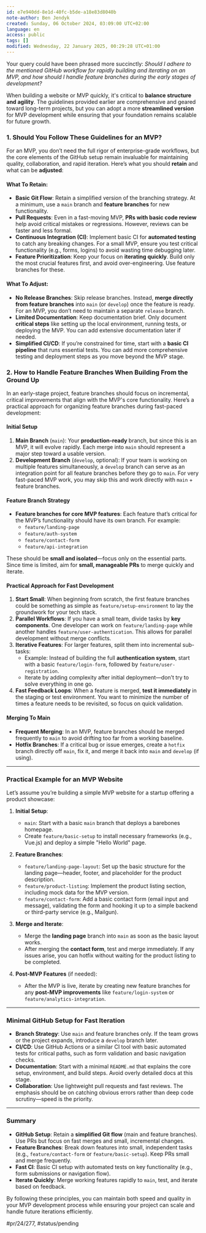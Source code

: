 ```yaml
---
id: e7e940dd-8e1d-40fc-b5de-a18e83d8040b
note-author: Ben Jendyk
created: Sunday, 06 October 2024, 03:09:00 UTC+02:00
language: en
access: public
tags: []
modified: Wednesday, 22 January 2025, 00:29:28 UTC+01:00
---
```


Your query could have been phrased more succinctly: *Should I adhere to the mentioned GitHub workflow for rapidly building and iterating on an MVP, and how should I handle feature branches during the early stages of development?*

When building a website or MVP quickly, it's critical to **balance structure and agility**. The guidelines provided earlier are comprehensive and geared toward long-term projects, but you can adopt a more **streamlined version** for MVP development while ensuring that your foundation remains scalable for future growth.

### **1. Should You Follow These Guidelines for an MVP?**

For an MVP, you don’t need the full rigor of enterprise-grade workflows, but the core elements of the GitHub setup remain invaluable for maintaining quality, collaboration, and rapid iteration. Here’s what you should **retain** and what can be **adjusted**:

#### **What To Retain:**

- **Basic Git Flow**: Retain a simplified version of the branching strategy. At a minimum, use a `main` branch and **feature branches** for new functionality.
- **Pull Requests**: Even in a fast-moving MVP, **PRs with basic code review** help avoid critical mistakes or regressions. However, reviews can be faster and less formal.
- **Continuous Integration (CI)**: Implement basic CI for **automated testing** to catch any breaking changes. For a small MVP, ensure you test critical functionality (e.g., forms, logins) to avoid wasting time debugging later.
- **Feature Prioritization**: Keep your focus on **iterating quickly**. Build only the most crucial features first, and avoid over-engineering. Use feature branches for these.

#### **What To Adjust:**

- **No Release Branches**: Skip release branches. Instead, **merge directly from feature branches** into `main` (or `develop`) once the feature is ready. For an MVP, you don’t need to maintain a separate `release` branch.
- **Limited Documentation**: Keep documentation brief. Only document **critical steps** like setting up the local environment, running tests, or deploying the MVP. You can add extensive documentation later if needed.
- **Simplified CI/CD**: If you’re constrained for time, start with a **basic CI pipeline** that runs essential tests. You can add more comprehensive testing and deployment steps as you move beyond the MVP stage.

### **2. How to Handle Feature Branches When Building From the Ground Up**

In an early-stage project, feature branches should focus on incremental, critical improvements that align with the MVP's core functionality. Here’s a practical approach for organizing feature branches during fast-paced development:

#### **Initial Setup**

1. **Main Branch** (`main`): Your **production-ready** branch, but since this is an MVP, it will evolve rapidly. Each merge into `main` should represent a major step toward a usable version.
2. **Development Branch** (`develop`, optional): If your team is working on multiple features simultaneously, a `develop` branch can serve as an integration point for all feature branches before they go to `main`. For very fast-paced MVP work, you may skip this and work directly with `main` + feature branches.

#### **Feature Branch Strategy**

- **Feature branches for core MVP features**: Each feature that’s critical for the MVP’s functionality should have its own branch. For example:
	- `feature/landing-page`
	- `feature/auth-system`
	- `feature/contact-form`
	- `feature/api-integration`

These should be **small and isolated**—focus only on the essential parts. Since time is limited, aim for **small, manageable PRs** to merge quickly and iterate.

#### **Practical Approach for Fast Development**

1. **Start Small**: When beginning from scratch, the first feature branches could be something as simple as `feature/setup-environment` to lay the groundwork for your tech stack.
2. **Parallel Workflows**: If you have a small team, divide tasks by **key components**. One developer can work on `feature/landing-page` while another handles `feature/user-authentication`. This allows for parallel development without merge conflicts.
3. **Iterative Features**: For larger features, split them into incremental sub-tasks:
	- Example: Instead of building the full **authentication system**, start with a basic `feature/login-form`, followed by `feature/user-registration`.
	- Iterate by adding complexity after initial deployment—don’t try to solve everything in one go.
4. **Fast Feedback Loops**: When a feature is merged, **test it immediately** in the staging or test environment. You want to minimize the number of times a feature needs to be revisited, so focus on quick validation.

#### **Merging To Main**

- **Frequent Merging**: In an MVP, feature branches should be merged frequently to `main` to avoid drifting too far from a working baseline.
- **Hotfix Branches**: If a critical bug or issue emerges, create a `hotfix` branch directly off `main`, fix it, and merge it back into `main` and `develop` (if using).

---

### **Practical Example for an MVP Website**

Let’s assume you’re building a simple MVP website for a startup offering a product showcase:

1. **Initial Setup**:
	- `main`: Start with a basic `main` branch that deploys a barebones homepage.
	- Create `feature/basic-setup` to install necessary frameworks (e.g., Vue.js) and deploy a simple "Hello World" page.

2. **Feature Branches**:
	- `feature/landing-page-layout`: Set up the basic structure for the landing page—header, footer, and placeholder for the product description.
	- `feature/product-listing`: Implement the product listing section, including mock data for the MVP version.
	- `feature/contact-form`: Add a basic contact form (email input and message), validating the form and hooking it up to a simple backend or third-party service (e.g., Mailgun).
	
3. **Merge and Iterate**:
	- Merge the **landing page** branch into `main` as soon as the basic layout works.
	- After merging the **contact form**, test and merge immediately. If any issues arise, you can hotfix without waiting for the product listing to be completed.

4. **Post-MVP Features** (if needed):
	- After the MVP is live, iterate by creating new feature branches for any **post-MVP improvements** like `feature/login-system` or `feature/analytics-integration`.

---

### **Minimal GitHub Setup for Fast Iteration**

- **Branch Strategy**: Use `main` and feature branches only. If the team grows or the project expands, introduce a `develop` branch later.
- **CI/CD**: Use GitHub Actions or a similar CI tool with basic automated tests for critical paths, such as form validation and basic navigation checks.
- **Documentation**: Start with a minimal `README.md` that explains the core setup, environment, and build steps. Avoid overly detailed docs at this stage.
- **Collaboration**: Use lightweight pull requests and fast reviews. The emphasis should be on catching obvious errors rather than deep code scrutiny—speed is the priority.

---

### **Summary**

- **GitHub Setup**: Retain a **simplified Git flow** (main and feature branches). Use PRs but focus on fast merges and small, incremental changes.
- **Feature Branches**: Break down features into small, independent tasks (e.g., `feature/contact-form` or `feature/basic-setup`). Keep PRs small and merge frequently.
- **Fast CI**: Basic CI setup with automated tests on key functionality (e.g., form submissions or navigation flow).
- **Iterate Quickly**: Merge working features rapidly to `main`, test, and iterate based on feedback.

By following these principles, you can maintain both speed and quality in your MVP development process while ensuring your project can scale and handle future iterations efficiently.


#pr/24/277, #status/pending